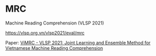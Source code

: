 # MRC
Machine Reading Comprehension (VLSP 2021)

https://vlsp.org.vn/vlsp2021/eval/mrc


Paper: [ViMRC - VLSP 2021: Joint Learning and Ensemble Method for Vietnamese Machine Reading Comprehension](https://github.com/phanxuanphucnd/MRC/blob/main/docs/VLSP2021-MRC-Joint%20Learning%20and%20Ensemble%20Method%20for%20Vietnamese%20Machine%20Reading%20Comprehension.pdf)

